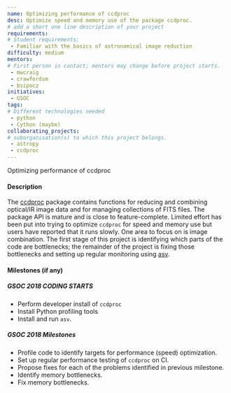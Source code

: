 ```yaml
---
name: Optimizing performance of ccdproc
desc: Optimize speed and memory use of the package ccdproc.
# add a short one line description of your project
requirements:
# Student requirements:
 - Familiar with the basics of astronomical image reduction
difficulty: medium
mentors:
# First person in contact; mentors may change before project starts.
 - mwcraig
 - crawfordsm
 - bsipocz
initiatives:
 - GSOC
tags:
# Different technologies needed
 - python
 - Cython (maybe)
collaborating_projects:
# suborganisation(s) to which this project belongs.
 - astropy
 - ccdproc
---
```

Optimizing performance of ccdproc

#### Description

The [ccdproc](https://ccdproc.readthedocs.io) package contains functions for reducing and combining optical/IR image data and for managing collections of FITS files. The package API is mature and is close to feature-complete. Limited effort has been put into trying to optimize `ccdproc` for speed and memory use but users have reported that it runs slowly. One area to focus on is image combination. The first stage of this project is identifying which parts of the code are bottlenecks; the remainder of the project is fixing those bottlenecks and setting up regular monitoring using [asv](https://asv.readthedocs.io/).

#### Milestones (if any)

##### GSOC 2018 CODING STARTS

* Perform developer install of `ccdproc`
* Install Python profiling tools
* Install and run `asv`.

##### GSOC 2018 Milestones

* Profile code to identify targets for performance (speed) optimization.
* Set up regular performance testing of `ccdproc` on CI.
* Propose fixes for each of the problems identified in previous milestone.
* Identify memory bottlenecks.
* Fix memory bottlenecks.
